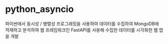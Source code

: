 # python_asyncio

파이썬에서 동시성 / 병렬성 프로그래밍을 사용하여 데이터를 수집하여 MongoDB에 적재하고 분석하여 웹 프레임워크인 FastAPI를 사용해 수집한 데이터를 시각화한 웹 앱을 개발
